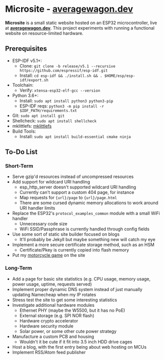 # Microsite - [averagewagon.dev](https://averagewagon.dev)

**Microsite** is a small static website hosted on an ESP32 microcontroller, live
at **[averagewagon.dev](https://averagewagon.dev)**. This project experiments
with running a functional website on resource-limited hardware.

## Prerequisites

- ESP-IDF v5.1+:
  - Clone:
    `git clone -b release/v5.1 --recursive https://github.com/espressif/esp-idf.git`
  - Install: `cd esp-idf && ./install.sh && . $HOME/esp/esp-idf/export.sh`
- Toolchain:
  - Verify: `xtensa-esp32-elf-gcc --version`
- Python 3.6+:
  - Install: `sudo apt install python3 python3-pip`
  - ESP-IDF reqs: `python3 -m pip install -r $IDF_PATH/requirements.txt`
- Git: `sudo apt install git`
- Shellcheck: `sudo apt install shellcheck`
- mklittlefs: [mklittlefs](https://github.com/earlephilhower/mklittlefs)
- Build Tools:
  - Install: `sudo apt install build-essential cmake ninja`

## To-Do List

### Short-Term

- Serve gzip'd resources instead of uncompressed resources
- Add support for wildcard URI handling
  - esp_http_server doesn't supported wildcard URI handling
  - Currently can't support a custom 404 page, for instance
  - Map requests for `{url}/page` to `{url}/page.html`
  - There are some cursed dynamic memory allocations to work around URI handler
    limits
- Replace the ESP32's `protocol_examples_common` module with a small WiFi
  handler
  - Unnecessary code size
  - WiFi SSID/Passphrase is currently handled through config fields
- Use some sort of static site builder focused on blogs
  - It'll probably be Jekyll but maybe something new will catch my eye
- Implement a more secure certificate storage method, such as an HSM
  - Certificate/Pkey is currently copied into flash memory
- Put my [motorcycle game](https://github.com/averagewagon/wasm4-zig-game) on
  the site

### Long-Term

- Add a page for basic site statistics (e.g. CPU usage, memory usage, power
  usage, uptime, requests served)
- Implement proper dynamic DNS system instead of just manually updating
  Namecheap when my IP rotates
- Stress test the site to get some interesting statistics
- Investigate additional hardware modules
  - Ethernet PHY (maybe the W5500, but it has no PoE)
  - External storage (e.g. SPI NOR flash)
  - Hardware crypto accelerator
  - Hardware security module
  - Solar power, or some other cute power strategy
- Manufacture a custom PCB and housing
  - Wouldn't it be cute if it fit into 3.5 inch HDD drive cages
- Host a blog, with the first entry being about web hosting on MCUs
- Implement RSS/Atom feed publisher
